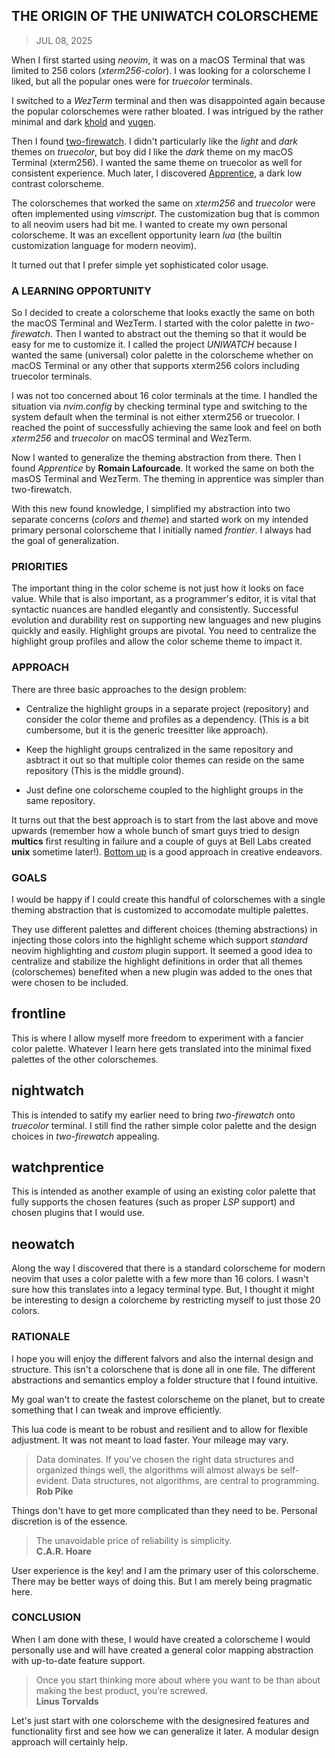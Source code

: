 ## THE ORIGIN OF THE UNIWATCH COLORSCHEME
> JUL 08, 2025

When I first started using _neovim_, it was on a macOS Terminal that was limited
to 256 colors (_xterm256-color_).  I was looking for a colorscheme I liked, but
all the popular ones were for _truecolor_ terminals.

I switched to a _WezTerm_ terminal and then was disappointed again because
the popular colorschemes were rather bloated.  I was intrigued by the
rather minimal and dark [khold](https://github.com/metalelf0/black-metal-theme-neovim)
and [yugen](https://https://github.com/bettervim/yugen.nvim).

Then I found [two-firewatch](https://github.com/rakr/vim-two-firewatch).  I didn't
particularly like the _light_ and _dark_ themes on _truecolor_, but boy did I like
the _dark_ theme on my macOS Terminal (xterm256).  I wanted the same theme on truecolor
as well for consistent experience.
Much later, I discovered [Apprentice](https://github.com/romainl/Apprentice), 
a dark low contrast colorscheme.

The colorschemes that worked the same on _xterm256_ and _truecolor_ were often
implemented using _vimscript_.  The customization bug that is common to all neovim
users had bit me.  I wanted to create my own personal colorscheme.
It was an excellent opportunity learn _lua_ (the builtin customization language
for modern neovim).

It turned out that I prefer simple yet sophisticated color usage.  

### A LEARNING OPPORTUNITY

So I decided to create a colorscheme that looks exactly the same on both the macOS Terminal
and WezTerm.  I started with the color palette in _two-firewatch_.  Then I wanted to
abstract out the theming so that it would be easy for me to customize it.
I called the project _UNIWATCH_ because I wanted the same (universal) color palette in the
colorscheme whether on macOS Terminal or any other that supports xterm256 colors including
truecolor terminals.

I was not too concerned about 16 color terminals at the time.  I handled the situation
via _nvim.config_ by checking terminal type and switching to the system default when
the terminal is not either xterm256 or truecolor.
I reached the point of successfully achieving the same look and feel on both _xterm256_
and _truecolor_ on macOS terminal and WezTerm.

Now I wanted to generalize the theming abstraction from there.  Then I found
_Apprentice_ by **Romain Lafourcade**.
It worked the same on both the masOS Terminal and WezTerm.  The theming in
apprentice was simpler than two-firewatch.

With this new found knowledge, I simplified my abstraction into two separate concerns
(_colors_ and _theme_) and started work on my intended primary personal colorscheme
that I initially named _frontier_.  I always had the goal of generalization.

### PRIORITIES

The important thing in the color scheme is not just how it looks on face value.
While that is also important, as a programmer's editor, it is vital that syntactic
nuances are handled elegantly and consistently.  Successful evolution and durability
rest on supporting new languages and new plugins quickly and easily.
Highlight groups are pivotal.  You need to centralize the highlight
group profiles and allow the color scheme theme to impact it.

### APPROACH

There are three basic approaches to the design problem:  

* Centralize the highlight groups in a separate project (repository)
and consider the color theme and profiles as a dependency.
(This is a bit cumbersome, but it is the generic treesitter like approach).

* Keep the highlight groups centralized in the same repository and asbtract
it out so that multiple color themes can reside on the same repository
(This is the middle ground).

* Just define one colorscheme coupled to the highlight groups in the
same repository.

It turns out that the best approach is to start from the last above and move
upwards (remember how a whole bunch of smart guys tried to design **multics**
first resulting in failure and a couple of guys at Bell Labs created **unix**
sometime later!).
[Bottom up](https://rubocode.github.io/blog/2018-08-17/top-down-and-bottom-up)
is a good approach in creative endeavors.

### GOALS

I would be happy if I could create this handful of colorschemes with a single
theming abstraction that is customized to accomodate multiple palettes.  

They use different palettes and different choices (theming abstractions) in
injecting those colors into the highlight scheme which support _standard_
neovim highlighting and _custom_ plugin support.  It seemed a good idea to
centralize and stabilize the highlight definitions in order that all themes
(colorschemes) benefited when a new plugin was added to the ones that were
chosen to be included.

## frontline
This is where I allow myself more freedom to experiment with a fancier color palette.
Whatever I learn here gets translated into the minimal fixed palettes of the other
colorschemes.

## nightwatch
This is intended to satify my earlier need to bring _two-firewatch_ onto _truecolor_
terminal.  I still find the rather simple color palette and the design choices
in _two-firewatch_ appealing.

## watchprentice
This is intended as another example of using an existing color palette that fully
supports the chosen features (such as proper _LSP_ support) and chosen plugins
that I would use.

## neowatch
Along the way I discovered that there is a standard colorscheme for modern neovim
that uses a color palette with a few more than 16 colors.  I wasn't sure how this
translates into a legacy terminal type.  But, I thought it might be interesting
to design a colorcheme by restricting myself to just those 20 colors.

### RATIONALE

I hope you will enjoy the different falvors and also the internal design and
structure.  This isn't a colorschene that is done all in one file.
The different abstractions and semantics employ a folder structure that I found intuitive.

My goal wan't to create the fastest colorscheme on the planet, but to create
something that I can tweak and improve efficiently.

This lua code is meant to be robust and resilient and to allow for flexible
adjustment.  It was not meant to load faster.  Your mileage may vary.

> Data dominates. If you’ve chosen the right data structures and organized
> things well, the algorithms will almost always be self-evident.
> Data structures, not algorithms, are central to programming.  
> **Rob Pike**

Things don't have to get more complicated than they need to be.
Personal discretion is of the essence.

> The unavoidable price of reliability is simplicity.  
> **C.A.R. Hoare**

User experience is the key! and I am the primary user of this
colorscheme.  There may be better ways of doing this.
But I am merely being pragmatic here.

### CONCLUSION

When I am done with these, I would have created a colorscheme I would
personally use and will have created a general color mapping abstraction with
up-to-date feature support.

> Once you start thinking more about where you want to be than about
> making the best product, you’re screwed.  
> **Linus Torvalds**  

Let's just start with one colorscheme with the designesired features and functionality
first and see how we can generalize it later.  A modular design approach will
certainly help.

